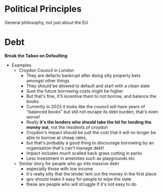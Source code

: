 # Political Principles
General philosophy, not just about the EU

# Debt
**Break the Taboo on Defaulting**
* Examples
    * Croydon Council in London
        * They are defacto bankrupt after doing silly property bets amongst other things
        * They should be allowed to default and start with a clean slate
        * Sure the future borrowing costs might be higher
        * But that's fine, it'll incentive them to not borrow, and balance the books
        * Currently in 2023 it looks like the council will have years of "balanced books" but still not escape its debt burden, that's even worse!
        * Really **it's the lenders who should take the hit for lending the money out**, not the residents of croydon
        * Croydon's impact should be just the cost that it will no longer be able to borrow at cheap rates,
        * but that's probably a good thing to discourage borrowing by an organisation that's can't manage debt!
        * Impact includes much scalled back grass cutting in parks
        * Less investment in amenities such as playgrounds etc
    * Similar story for people who go into massive debt
        * especially those with low income
        * it's really silly that the lender lent out the money in the first place
        * gov should make it easy for people to wipe the slate
        * these are people who will struggle if it's not easy to do
